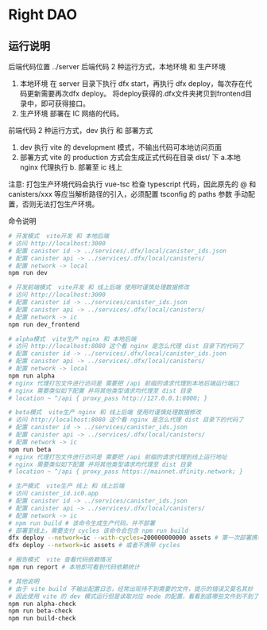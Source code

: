 # Right DAO
## 运行说明

后端代码位置 ../server
后端代码 2 种运行方式，本地环境 和 生产环境

1. 本地环境 在 server 目录下执行 dfx start，再执行 dfx deploy，每次存在代码更新需要再次dfx deploy。
将deploy获得的.dfx文件夹拷贝到frontend目录中，即可获得接口。
2. 生产环境 部署在 IC 网络的代码。

前端代码 2 种运行方式，dev 执行 和 部署方式

1. dev 执行 vite 的 development 模式，不输出代码可本地访问页面
2. 部署方式 vite 的 production 方式会生成正式代码在目录 dist/ 下 a.本地 nginx 代理执行 b. 部署至 ic 线上

注意: 打包生产环境代码会执行 vue-tsc 检查 typescript 代码，因此原先的 @ 和 canisters/xxx 等应当解析路径的引入，必须配置 tsconfig 的 paths 参数
手动配置，否则无法打包生产环境。

命令说明

```sh
# 开发模式  vite开发 和 本地后端
# 访问 http://localhost:3000
# 配置 canister id -> ../services/.dfx/local/canister_ids.json
# 配置 canister api -> ../services/.dfx/local/canisters/
# 配置 network -> local
npm run dev
```

```sh
# 开发前端模式  vite开发 和 线上后端 使用时谨慎处理数据修改
# 访问 http://localhost:3000
# 配置 canister id -> ../services/canister_ids.json
# 配置 canister api -> ../services/.dfx/local/canisters/
# 配置 network -> ic
npm run dev_frontend
```

```sh
# alpha模式  vite生产 nginx 和 本地后端
# 访问 http://localhost:8080 这个看 nginx 是怎么代理 dist 目录下的代码了
# 配置 canister id -> ../services/.dfx/local/canister_ids.json
# 配置 canister api -> ../services/.dfx/local/canisters/
# 配置 network -> local
npm run alpha
# nginx 代理打包文件进行访问是 需要把 /api 前缀的请求代理到本地后端运行端口
# nginx 需要类似如下配置 并将其他类型请求均代理至 dist 目录
# location ~ ^/api { proxy_pass http://127.0.0.1:8000; }
```

```sh
# beta模式  vite生产 nginx 和 线上后端 使用时谨慎处理数据修改
# 访问 http://localhost:8080 这个看 nginx 是怎么代理 dist 目录下的代码了
# 配置 canister id -> ../services/canister_ids.json
# 配置 canister api -> ../services/.dfx/local/canisters/
# 配置 network -> ic
npm run beta
# nginx 代理打包文件进行访问是 需要把 /api 前缀的请求代理到线上运行地址
# nginx 需要类似如下配置 并将其他类型请求均代理至 dist 目录
# location ~ ^/api { proxy_pass https://mainnet.dfinity.network; }
```

```sh
# 生产模式  vite生产 线上 和 线上后端
# 访问 canister_id.ic0.app
# 配置 canister id -> ../services/canister_ids.json
# 配置 canister api -> ../services/.dfx/local/canisters/
# 配置 network -> ic
# npm run build # 该命令生成生产代码，并不部署
# 部署至线上，需要支付 cycles 该命令会包含 npm run build
dfx deploy --network=ic --with-cycles=200000000000 assets # 第一次部署携带 cycles  assets 是 frontend 里前端代码在 dfx 项目中的名字
dfx deploy --network=ic assets # 或者不携带 cycles
```

```sh
# 报告模式  vite 查看代码依赖情况
npm run report # 本地即可看到代码依赖统计
```

```sh
# 其他说明
# 由于 vite build 不输出配置日志，经常出现待不到需要的文件，提示的错误又莫名其妙
# 因此使用 vite 的 dev 模式运行但是读取对应 mode 的配置，看看到底哪些文件到不到了
npm run alpha-check
npm run beta-check
npm run build-check
```
